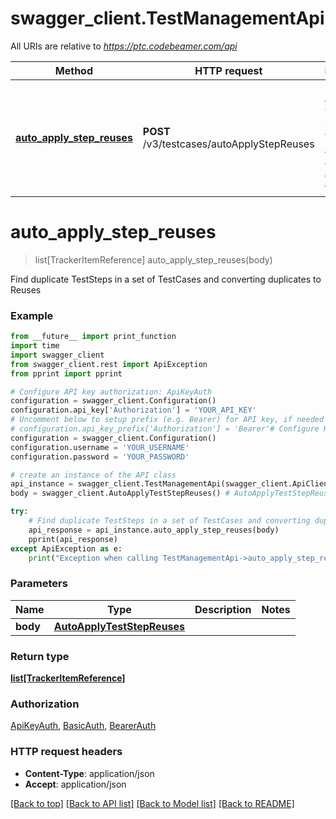 # swagger_client.TestManagementApi

All URIs are relative to *https://ptc.codebeamer.com/api*

Method | HTTP request | Description
------------- | ------------- | -------------
[**auto_apply_step_reuses**](TestManagementApi.md#auto_apply_step_reuses) | **POST** /v3/testcases/autoApplyStepReuses | Find duplicate TestSteps in a set of TestCases and converting duplicates to Reuses

# **auto_apply_step_reuses**
> list[TrackerItemReference] auto_apply_step_reuses(body)

Find duplicate TestSteps in a set of TestCases and converting duplicates to Reuses

### Example
```python
from __future__ import print_function
import time
import swagger_client
from swagger_client.rest import ApiException
from pprint import pprint

# Configure API key authorization: ApiKeyAuth
configuration = swagger_client.Configuration()
configuration.api_key['Authorization'] = 'YOUR_API_KEY'
# Uncomment below to setup prefix (e.g. Bearer) for API key, if needed
# configuration.api_key_prefix['Authorization'] = 'Bearer'# Configure HTTP basic authorization: BasicAuth
configuration = swagger_client.Configuration()
configuration.username = 'YOUR_USERNAME'
configuration.password = 'YOUR_PASSWORD'

# create an instance of the API class
api_instance = swagger_client.TestManagementApi(swagger_client.ApiClient(configuration))
body = swagger_client.AutoApplyTestStepReuses() # AutoApplyTestStepReuses | 

try:
    # Find duplicate TestSteps in a set of TestCases and converting duplicates to Reuses
    api_response = api_instance.auto_apply_step_reuses(body)
    pprint(api_response)
except ApiException as e:
    print("Exception when calling TestManagementApi->auto_apply_step_reuses: %s\n" % e)
```

### Parameters

Name | Type | Description  | Notes
------------- | ------------- | ------------- | -------------
 **body** | [**AutoApplyTestStepReuses**](AutoApplyTestStepReuses.md)|  | 

### Return type

[**list[TrackerItemReference]**](TrackerItemReference.md)

### Authorization

[ApiKeyAuth](../README.md#ApiKeyAuth), [BasicAuth](../README.md#BasicAuth), [BearerAuth](../README.md#BearerAuth)

### HTTP request headers

 - **Content-Type**: application/json
 - **Accept**: application/json

[[Back to top]](#) [[Back to API list]](../README.md#documentation-for-api-endpoints) [[Back to Model list]](../README.md#documentation-for-models) [[Back to README]](../README.md)

